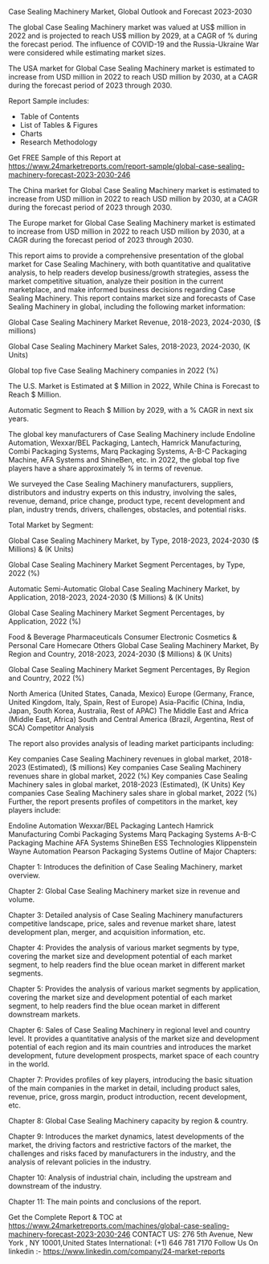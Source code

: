 Case Sealing Machinery Market, Global Outlook and Forecast 2023-2030

The global Case Sealing Machinery market was valued at US$ million in 2022 and is projected to reach US$ million by 2029, at a CAGR of % during the forecast period. The influence of COVID-19 and the Russia-Ukraine War were considered while estimating market sizes.

The USA market for Global Case Sealing Machinery market is estimated to increase from USD million in 2022 to reach USD million by 2030, at a CAGR during the forecast period of 2023 through 2030.

Report Sample includes:
- Table of Contents
- List of Tables & Figures
- Charts
- Research Methodology

Get FREE Sample of this Report at https://www.24marketreports.com/report-sample/global-case-sealing-machinery-forecast-2023-2030-246

The China market for Global Case Sealing Machinery market is estimated to increase from USD million in 2022 to reach USD million by 2030, at a CAGR during the forecast period of 2023 through 2030.

The Europe market for Global Case Sealing Machinery market is estimated to increase from USD million in 2022 to reach USD million by 2030, at a CAGR during the forecast period of 2023 through 2030.

This report aims to provide a comprehensive presentation of the global market for Case Sealing Machinery, with both quantitative and qualitative analysis, to help readers develop business/growth strategies, assess the market competitive situation, analyze their position in the current marketplace, and make informed business decisions regarding Case Sealing Machinery. This report contains market size and forecasts of Case Sealing Machinery in global, including the following market information:

Global Case Sealing Machinery Market Revenue, 2018-2023, 2024-2030, ($ millions)

Global Case Sealing Machinery Market Sales, 2018-2023, 2024-2030, (K Units)

Global top five Case Sealing Machinery companies in 2022 (%)

The U.S. Market is Estimated at $ Million in 2022, While China is Forecast to Reach $ Million.

Automatic Segment to Reach $ Million by 2029, with a % CAGR in next six years.

The global key manufacturers of Case Sealing Machinery include Endoline Automation, Wexxar/BEL Packaging, Lantech, Hamrick Manufacturing, Combi Packaging Systems, Marq Packaging Systems, A-B-C Packaging Machine, AFA Systems and ShineBen, etc. in 2022, the global top five players have a share approximately % in terms of revenue.

We surveyed the Case Sealing Machinery manufacturers, suppliers, distributors and industry experts on this industry, involving the sales, revenue, demand, price change, product type, recent development and plan, industry trends, drivers, challenges, obstacles, and potential risks.

Total Market by Segment:

Global Case Sealing Machinery Market, by Type, 2018-2023, 2024-2030 ($ Millions) & (K Units)

Global Case Sealing Machinery Market Segment Percentages, by Type, 2022 (%)

Automatic
Semi-Automatic
Global Case Sealing Machinery Market, by Application, 2018-2023, 2024-2030 ($ Millions) & (K Units)

Global Case Sealing Machinery Market Segment Percentages, by Application, 2022 (%)

Food & Beverage
Pharmaceuticals
Consumer Electronic
Cosmetics & Personal Care
Homecare
Others
Global Case Sealing Machinery Market, By Region and Country, 2018-2023, 2024-2030 ($ Millions) & (K Units)

Global Case Sealing Machinery Market Segment Percentages, By Region and Country, 2022 (%)

North America (United States, Canada, Mexico)
Europe (Germany, France, United Kingdom, Italy, Spain, Rest of Europe)
Asia-Pacific (China, India, Japan, South Korea, Australia, Rest of APAC)
The Middle East and Africa (Middle East, Africa)
South and Central America (Brazil, Argentina, Rest of SCA)
Competitor Analysis

The report also provides analysis of leading market participants including:

Key companies Case Sealing Machinery revenues in global market, 2018-2023 (Estimated), ($ millions)
Key companies Case Sealing Machinery revenues share in global market, 2022 (%)
Key companies Case Sealing Machinery sales in global market, 2018-2023 (Estimated), (K Units)
Key companies Case Sealing Machinery sales share in global market, 2022 (%)
Further, the report presents profiles of competitors in the market, key players include:

Endoline Automation
Wexxar/BEL Packaging
Lantech
Hamrick Manufacturing
Combi Packaging Systems
Marq Packaging Systems
A-B-C Packaging Machine
AFA Systems
ShineBen
ESS Technologies
Klippenstein
Wayne Automation
Pearson Packaging Systems
Outline of Major Chapters:

Chapter 1: Introduces the definition of Case Sealing Machinery, market overview.

Chapter 2: Global Case Sealing Machinery market size in revenue and volume.

Chapter 3: Detailed analysis of Case Sealing Machinery manufacturers competitive landscape, price, sales and revenue market share, latest development plan, merger, and acquisition information, etc.

Chapter 4: Provides the analysis of various market segments by type, covering the market size and development potential of each market segment, to help readers find the blue ocean market in different market segments.

Chapter 5: Provides the analysis of various market segments by application, covering the market size and development potential of each market segment, to help readers find the blue ocean market in different downstream markets.

Chapter 6: Sales of Case Sealing Machinery in regional level and country level. It provides a quantitative analysis of the market size and development potential of each region and its main countries and introduces the market development, future development prospects, market space of each country in the world.

Chapter 7: Provides profiles of key players, introducing the basic situation of the main companies in the market in detail, including product sales, revenue, price, gross margin, product introduction, recent development, etc.

Chapter 8: Global Case Sealing Machinery capacity by region & country.

Chapter 9: Introduces the market dynamics, latest developments of the market, the driving factors and restrictive factors of the market, the challenges and risks faced by manufacturers in the industry, and the analysis of relevant policies in the industry.

Chapter 10: Analysis of industrial chain, including the upstream and downstream of the industry.

Chapter 11: The main points and conclusions of the report.

Get the Complete Report & TOC at https://www.24marketreports.com/machines/global-case-sealing-machinery-forecast-2023-2030-246
CONTACT US:
276 5th Avenue, New York , NY 10001,United States
International: (+1) 646 781 7170
Follow Us On linkedin :- https://www.linkedin.com/company/24-market-reports
